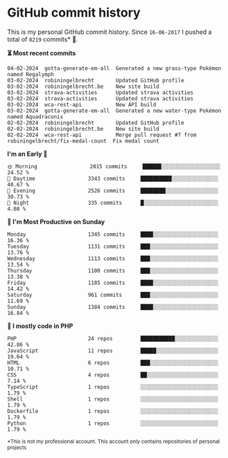 # GitHub commit history
This is my personal GitHub commit history. Since <!--START_SECTION:first-commit-date-->`16-06-2017`<!--END_SECTION:first-commit-date--> I pushed a total of <!--START_SECTION:total-commit-count-->`8219`<!--END_SECTION:total-commit-count--> commits* 🎉.

<!--START_SECTION:most-recent-commits-->
**⏳ Most recent commits**
                                        
```text
04-02-2024  gotta-generate-em-all  Generated a new grass-type Pokémon named Regalymph
03-02-2024  robiningelbrecht       Updated GitHub profile
03-02-2024  robiningelbrecht.be    New site build
03-02-2024  strava-activities      Updated strava activities
03-02-2024  strava-activities      Updated strava activities
03-02-2024  wca-rest-api           New API build
03-02-2024  gotta-generate-em-all  Generated a new water-type Pokémon named Aquadraconis
02-02-2024  robiningelbrecht       Updated GitHub profile
02-02-2024  robiningelbrecht.be    New site build
02-02-2024  wca-rest-api           Merge pull request #7 from robiningelbrecht/fix-medal-count  Fix medal count
```
<!--END_SECTION:most-recent-commits-->  

<!--START_SECTION:commits-per-day-time-->
**I&#039;m an Early 🐤**

```text
🌞 Morning                 2015 commits     ██████░░░░░░░░░░░░░░░░░░░   24.52 %
🌆 Daytime                 3343 commits     ██████████░░░░░░░░░░░░░░░   40.67 %
🌃 Evening                 2526 commits     ████████░░░░░░░░░░░░░░░░░   30.73 %
🌙 Night                   335 commits      █░░░░░░░░░░░░░░░░░░░░░░░░   4.08 %
```
<!--END_SECTION:commits-per-day-time-->  

<!--START_SECTION:commits-per-weekday-->
**📅 I&#039;m Most Productive on Sunday**

```text
Monday                    1345 commits     ████░░░░░░░░░░░░░░░░░░░░░   16.36 %
Tuesday                   1131 commits     ███░░░░░░░░░░░░░░░░░░░░░░   13.76 %
Wednesday                 1113 commits     ███░░░░░░░░░░░░░░░░░░░░░░   13.54 %
Thursday                  1100 commits     ███░░░░░░░░░░░░░░░░░░░░░░   13.38 %
Friday                    1185 commits     ████░░░░░░░░░░░░░░░░░░░░░   14.42 %
Saturday                  961 commits      ███░░░░░░░░░░░░░░░░░░░░░░   11.69 %
Sunday                    1384 commits     ████░░░░░░░░░░░░░░░░░░░░░   16.84 %
```
<!--END_SECTION:commits-per-weekday-->  

<!--START_SECTION:repos-per-language-->
**💬 I mostly code in PHP**

```text
PHP                       24 repos         ███████████░░░░░░░░░░░░░░   42.86 %
JavaScript                11 repos         █████░░░░░░░░░░░░░░░░░░░░   19.64 %
HTML                      6 repos          ███░░░░░░░░░░░░░░░░░░░░░░   10.71 %
CSS                       4 repos          ██░░░░░░░░░░░░░░░░░░░░░░░   7.14 %
TypeScript                1 repos          ░░░░░░░░░░░░░░░░░░░░░░░░░   1.79 %
Shell                     1 repos          ░░░░░░░░░░░░░░░░░░░░░░░░░   1.79 %
Dockerfile                1 repos          ░░░░░░░░░░░░░░░░░░░░░░░░░   1.79 %
Python                    1 repos          ░░░░░░░░░░░░░░░░░░░░░░░░░   1.79 %
```
<!--END_SECTION:repos-per-language-->  

<sub>*This is not my professional account. This account only contains repositories of personal projects</sub>

